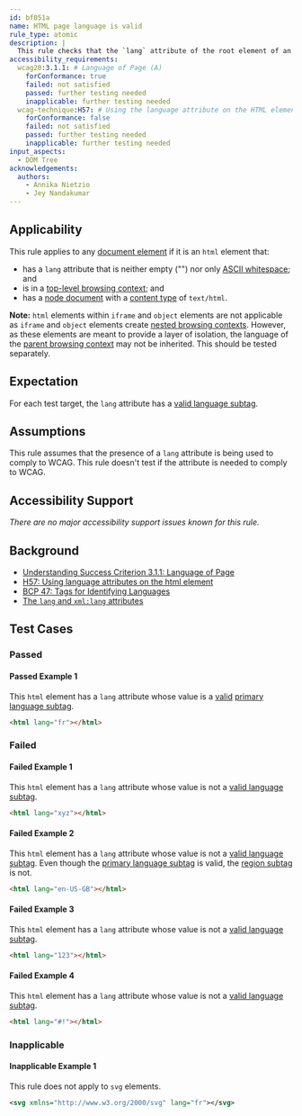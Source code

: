 ```yaml
---
id: bf051a
name: HTML page language is valid
rule_type: atomic
description: |
  This rule checks that the `lang` attribute of the root element of an HTML page has a valid primary language subtag.
accessibility_requirements:
  wcag20:3.1.1: # Language of Page (A)
    forConformance: true
    failed: not satisfied
    passed: further testing needed
    inapplicable: further testing needed
  wcag-technique:H57: # Using the language attribute on the HTML element
    forConformance: false
    failed: not satisfied
    passed: further testing needed
    inapplicable: further testing needed
input_aspects:
  - DOM Tree
acknowledgements:
  authors:
    - Annika Nietzio
    - Jey Nandakumar
---
```


## Applicability

This rule applies to any [document element](https://dom.spec.whatwg.org/#document-element) if it is an `html` element that:

- has a `lang` attribute that is neither empty ("") nor only [ASCII whitespace](https://infra.spec.whatwg.org/#ascii-whitespace); and
- is in a [top-level browsing context](https://html.spec.whatwg.org/#top-level-browsing-context); and
- has a [node document](https://dom.spec.whatwg.org/#concept-node-document) with a [content type](https://dom.spec.whatwg.org/#concept-document-content-type) of `text/html`.

**Note:** `html` elements within `iframe` and `object` elements are not applicable as `iframe` and `object` elements create [nested browsing contexts](https://html.spec.whatwg.org/#nested-browsing-context). However, as these elements are meant to provide a layer of isolation, the language of the [parent browsing context](https://html.spec.whatwg.org/#parent-browsing-context) may not be inherited. This should be tested separately.

## Expectation

For each test target, the `lang` attribute has a [valid language subtag](#valid-language-subtag).

## Assumptions

This rule assumes that the presence of a `lang` attribute is being used to comply to WCAG. This rule doesn't test if the attribute is needed to comply to WCAG.

## Accessibility Support

_There are no major accessibility support issues known for this rule._

## Background

- [Understanding Success Criterion 3.1.1: Language of Page](https://www.w3.org/WAI/WCAG21/Understanding/language-of-page.html)
- [H57: Using language attributes on the html element](https://www.w3.org/WAI/WCAG21/Techniques/html/H57)
- [BCP 47: Tags for Identifying Languages](https://www.ietf.org/rfc/bcp/bcp47.txt)
- [The `lang` and `xml:lang` attributes](https://html.spec.whatwg.org/multipage/dom.html#the-lang-and-xml:lang-attributes)

## Test Cases

### Passed

#### Passed Example 1

This `html` element has a `lang` attribute whose value is a [valid][valid language subtag] [primary language subtag][].

```html
<html lang="fr"></html>
```

### Failed

#### Failed Example 1

This `html` element has a `lang` attribute whose value is not a [valid language subtag][].

```html
<html lang="xyz"></html>
```

#### Failed Example 2

This `html` element has a `lang` attribute whose value is not a [valid language subtag][]. Even though the [primary language subtag][] is valid, the [region subtag] is not.

```html
<html lang="en-US-GB"></html>
```

#### Failed Example 3

This `html` element has a `lang` attribute whose value is not a [valid language subtag][].

```html
<html lang="123"></html>
```

#### Failed Example 4

This `html` element has a `lang` attribute whose value is not a [valid language subtag][].

```html
<html lang="#!"></html>
```

### Inapplicable

#### Inapplicable Example 1

This rule does not apply to `svg` elements.

```svg
<svg xmlns="http://www.w3.org/2000/svg" lang="fr"></svg>
```

[primary language subtag]: https://tools.ietf.org/html/bcp47#section-2.2.1 'Definition of primary language subtag'
[region subtag]: https://tools.ietf.org/html/bcp47#section-2.2.4 'Definition of region subtag'
[valid language subtag]: #valid-language-subtag 'Definition of valid language subtag'
